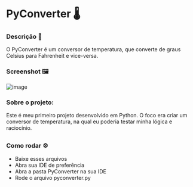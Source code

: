 # PyConverter 🌡️

### Descrição 📝
O PyConverter é um conversor de temperatura, que converte de graus Celsius para Fahrenheit e vice-versa.

### Screenshot 🖼️

![image](https://user-images.githubusercontent.com/81761545/131376766-596e6bb0-768d-447c-b384-8bb8588d79cc.png)

### Sobre o projeto:
Este é meu primeiro projeto desenvolvido em Python.
O foco era criar um conversor de temperatura, na qual eu poderia testar minha lógica e raciocínio.

##

### Como rodar ⚙️
- Baixe esses arquivos
- Abra sua IDE de preferência
- Abra a pasta PyConverter na sua IDE
- Rode o arquivo pyconverter.py
